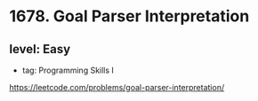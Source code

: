 # 1678. Goal Parser Interpretation
## level: Easy

- tag: Programming Skills I

https://leetcode.com/problems/goal-parser-interpretation/
